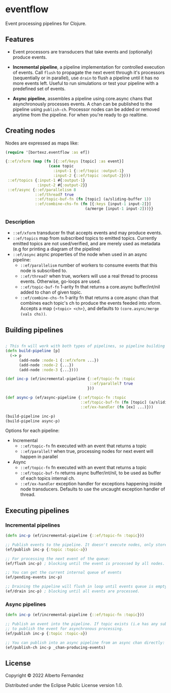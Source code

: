 # eventflow

Event processing pipelines for Clojure.

## Features

- Event processors are transducers that take events and (optionally) produce events.

- **Incremental pipeline**, a pipeline implementation for controlled execution of events. Call `flush` to propagate the next event through it's processors (sequentially or in parallel), use `drain` to flush a pipeline until it has no more events left. Useful to run simulations or test your pipeline with a predefined set of events.
    
- **Async pipeline**, assembles a pipeline using core.async chans that asynchronously processes events. A chan can be published to the pipeline using `publish-ch`. Processor nodes can be added or removed anytime from the pipeline. For when you're ready to go realtime.

## Creating nodes
Nodes are expressed as maps like:
```clojure
(require '[bortexz.eventflow :as ef])

{::ef/xform (map (fn [{::ef/keys [topic] :as event}]
                   (case topic
                     :input-1 {::ef/topic :output-1}
                     :input-2 {::ef/topic :output-2})))
 ::ef/topics {:input-1 #{:output-1}
              :input-2 #{:output-2}}
 ::ef/async {::ef/parallelism 8
             ::ef/thread? true
             ::ef/topic-buf-fn (fn [topic] (a/sliding-buffer 1))
             ::ef/combine-chs-fn (fn [{:keys [input-1 input-2]}]
                                   (a/merge [input-1 input-2]))}}
```

### Description
- `::ef/xform` transducer fn that accepts events and may produce events.
- `::ef/topics` map from subscribed topics to emitted topics. Currently emitted topics are not used/verified, and are merely used as metadata (e.g for printing a diagram of the pipeline)
- `::ef/async` async properties of the node when used in an async pipeline:
    - `::ef/parallelism` number of workers to consume events that this node is subscribed to.
    - `::ef/thread?` when true, workers will use a real thread to process events. Otherwise, go-loops are used.
    - `::ef/topic-buf-fn` 1-arity fn that returns a core.async buffer/int/nil added to chan of given topic.
    - `::ef/combine-chs-fn` 1-arity fn that returns a core.async chan that combines each topic's ch to produce the events feeded into xform. Accepts a map `{<topic> <ch>}`, and defaults to `(core.async/merge (vals chs))`.

## Building pipelines
```clojure

; This fn will work with both types of pipelines, so pipeline building can be reused across incremental/async pipelines
(defn build-pipeline [p]
  (-> p 
      (add-node :node-1 {::ef/xform ...})
      (add-node :node-2 {...})
      (add-node :node-3 {...})))

(def inc-p (ef/incremental-pipeline {::ef/topic-fn :topic
                                     ::ef/parallel? true
                                    }))

(def async-p (ef/async-pipeline {::ef/topic-fn :topic
                                 ::ef/topic-buf-fn (fn [topic] (a/sliding-buffer 1))
                                 ::ef/ex-handler (fn [ex] ...)}))

(build-pipeline inc-p)
(build-pipeline async-p)

```

Options for each pipeline:
- Incremental
    - `::ef/topic-fn` fn executed with an event that returns a topic
    - `::ef/parallel?` when true, processing nodes for next event will happen in parallel
- Async
    - `::ef/topic-fn` fn executed with an event that returns a topic
    - `::ef/topic-buf-fn` returns async buffer/int/nil, to be used as buffer of each topics internal ch.
    - `::ef/ex-handler` exception handler for exceptions happening inside node transducers. Defaults to use the uncaught exception handler of thread.

## Executing pipelines

### Incremental pipelines 
```clojure
(defn inc-p (ef/incremental-pipeline {::ef/topic-fn :topic}))

;; Publish events to the pipeline. It doesn't execute nodes, only stores the events in an internal queue.
(ef/publish inc-p {:topic :topic-a})

;; For processing the next event of the queue:
(ef/flush inc-p) ; blocking until the event is processed by all nodes.

;; You can get the current internal queue of events
(ef/pending-events inc-p)

;; Draining the pipeline will flush in loop until events queue is empty. Careful with cycles!
(ef/drain inc-p) ; blocking until all events are processed.
```

### Async pipelines
```clojure 
(defn inc-p (ef/incremental-pipeline {::ef/topic-fn :topic}))

;; Publish an event into the pipeline. If topic exists (i.e has any subscriber), then uses blocking >!! 
;; to publish the event for asynchronous processing. 
(ef/publish inc-p {:topic :topic-a})

;; You can publish into an async pipeline from an async chan directly:
(ef/publish-ch inc-p _chan-producing-events)

```

## License

Copyright © 2022 Alberto Fernandez

Distributed under the Eclipse Public License version 1.0.
